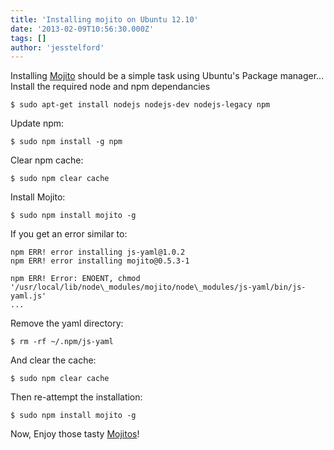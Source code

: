 ```yaml
---
title: 'Installing mojito on Ubuntu 12.10'
date: '2013-02-09T10:56:30.000Z'
tags: []
author: 'jesstelford'
---
```


Installing [Mojito](http://developer.yahoo.com/cocktails/mojito 'Mojito') should be a simple task using Ubuntu's Package manager... Install the required node and npm dependancies

```
$ sudo apt-get install nodejs nodejs-dev nodejs-legacy npm
```

Update npm:

```
$ sudo npm install -g npm
```

Clear npm cache:

```
$ sudo npm clear cache
```

Install Mojito:

```
$ sudo npm install mojito -g
```

If you get an error similar to:

```
npm ERR! error installing js-yaml@1.0.2
npm ERR! error installing mojito@0.5.3-1

npm ERR! Error: ENOENT, chmod '/usr/local/lib/node\_modules/mojito/node\_modules/js-yaml/bin/js-yaml.js'
...
```

Remove the yaml directory:

```
$ rm -rf ~/.npm/js-yaml
```

And clear the cache:

```
$ sudo npm clear cache
```

Then re-attempt the installation:

```
$ sudo npm install mojito -g
```

Now, Enjoy those tasty [Mojitos](http://developer.yahoo.com/cocktails/mojito 'Mojito')!
